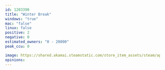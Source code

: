 ```yaml
---
id: 1203390
title: "Winter Break"
windows: "true"
mac: "false"
linux: false
positive: 2
negative: 0
estimated_owners: "0 - 20000"
peak_ccu: 0

image: https://shared.akamai.steamstatic.com/store_item_assets/steam/apps/1203390/header.jpg?t=1666017653
opinions:
---
```

